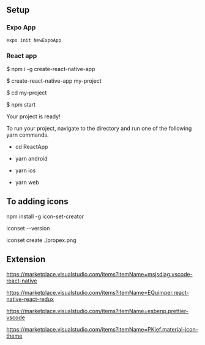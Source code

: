 ## Setup

### Expo App
	expo init NewExpoApp
	 	
### React app

$ npm i -g create-react-native-app

$ create-react-native-app my-project

$ cd my-project

$ npm start

Your project is ready!

To run your project, navigate to the directory and run one of the following yarn commands.

- cd ReactApp

- yarn android

- yarn ios

- yarn web

## To adding icons

npm install -g icon-set-creator

iconset --version

iconset create ./propex.png




## Extension

https://marketplace.visualstudio.com/items?itemName=msjsdiag.vscode-react-native

https://marketplace.visualstudio.com/items?itemName=EQuimper.react-native-react-redux

https://marketplace.visualstudio.com/items?itemName=esbenp.prettier-vscode

https://marketplace.visualstudio.com/items?itemName=PKief.material-icon-theme